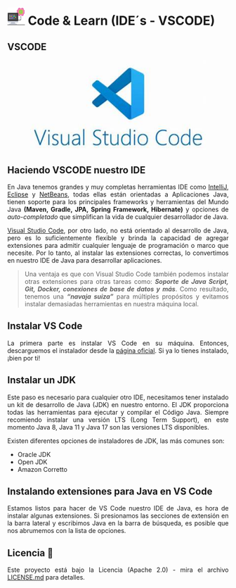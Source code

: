 <div align="justify">

# <img src=.../../../../images/computer.png width="40"> Code & Learn (IDE´s - VSCODE)

## VSCODE

<div align="center">

<img src=images/vscode-logo.png width="400">

</div>

## Haciendo VSCODE nuestro IDE

En Java tenemos grandes y muy completas herramientas IDE como [IntelliJ](https://www.jetbrains.com/idea/), [Eclipse](https://eclipseide.org/) y [NetBeans](https://netbeans.apache.org/front/main/index.html), todas ellas están orientadas a Aplicaciones Java, tienen soporte para los principales frameworks y herramientas del Mundo Java __(Maven, Gradle, JPA, Spring Framework, Hibernate)__ y opciones de _auto-completado_ que simplifican la vida de cualquier desarrollador de Java.

[Visual Studio Code](https://visualstudio.microsoft.com/es/), por otro lado, no está orientado al desarrollo de Java, pero es lo suficientemente flexible y brinda la capacidad de agregar extensiones para admitir cualquier lenguaje de programación o marco que necesite. Por lo tanto, al instalar las extensiones correctas, lo convertimos en nuestro IDE de Java para desarrollar aplicaciones.

> Una ventaja es que con Visual Studio Code también podemos instalar otras extensiones para otras tareas como: ___Soporte de Java Script, Git, Docker, conexiones de base de datos y más___. Como resultado, tenemos una ___“navaja suiza”___ para múltiples propósitos y evitamos instalar demasiadas herramientas en nuestra máquina local.

## Instalar VS Code

La primera parte es instalar VS Code en su máquina. Entonces, descarguemos el instalador desde la [página oficial](https://visualstudio.microsoft.com/es/). Si ya lo tienes instalado, ¡bien por ti!

## Instalar un JDK

Este paso es necesario para cualquier otro IDE, necesitamos tener instalado un kit de desarrollo de Java (JDK) en nuestro entorno. El JDK proporciona todas las herramientas para ejecutar y compilar el Código Java. Siempre recomiendo instalar una versión LTS (Long Term Support), en este momento Java 8, Java 11 y Java 17 son las versiones LTS disponibles.

Existen diferentes opciones de instaladores de JDK, las más comunes son:

- Oracle JDK
- Open JDK
- Amazon Corretto

## Instalando extensiones para Java en VS Code

Estamos listos para hacer de VS Code nuestro IDE de Java, es hora de instalar algunas extensiones. Si presionamos las secciones de extensión en la barra lateral y escribimos Java en la barra de búsqueda, es posible que nos abrumemos con la lista de opciones.


## Licencia 📄

Este proyecto está bajo la Licencia (Apache 2.0) - mira el archivo [LICENSE.md](../../LICENSE) para detalles.

</div>